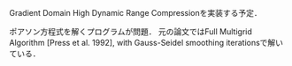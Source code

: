 Gradient Domain High Dynamic Range Compressionを実装する予定．


ポアソン方程式を解くプログラムが問題．
元の論文ではFull Multigrid Algorithm [Press et al. 1992], with Gauss-Seidel smoothing iterationsで解いている．



